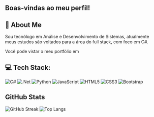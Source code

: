## Boas-vindas ao meu perfil!

## 🚀 About Me
Sou tecnólogo em Análise e Desenvolvimento de Sistemas, atualmente meus estudos são voltados para a área do full stack, com foco em C#.

Você pode vistar o meu portfólio em []()

## 💻 Tech Stack:

![C#](https://img.shields.io/badge/c%23-%23239120.svg?style=for-the-badge&logo=csharp&logoColor=white) ![.Net](https://img.shields.io/badge/.NET-5C2D91?style=for-the-badge&logo=.net&logoColor=white) ![Python](https://img.shields.io/badge/python-3670A0?style=for-the-badge&logo=python&logoColor=ffdd54) ![JavaScript](https://img.shields.io/badge/javascript-%23323330.svg?style=for-the-badge&logo=javascript&logoColor=%23F7DF1E) ![HTML5](https://img.shields.io/badge/html5-%23E34F26.svg?style=for-the-badge&logo=html5&logoColor=white) ![CSS3](https://img.shields.io/badge/css3-%231572B6.svg?style=for-the-badge&logo=css3&logoColor=white) ![Bootstrap](https://img.shields.io/badge/bootstrap-%238511FA.svg?style=for-the-badge&logo=bootstrap&logoColor=white)

## GitHub Stats
![GitHub Streak](https://streak-stats.demolab.com/?user=DenverCoder1)
![Top Langs](https://github-readme-stats.vercel.app/api/top-langs/?username=anuraghazra&layout=compact) 
